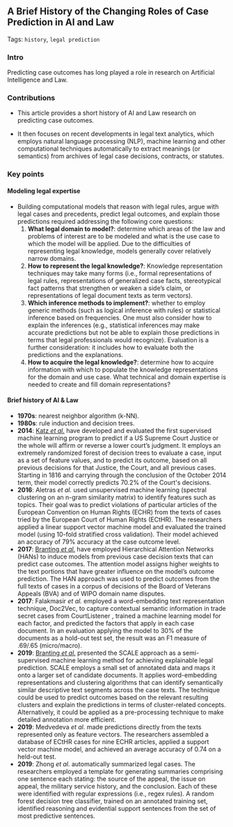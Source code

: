 ## A Brief History of the Changing Roles of Case Prediction in AI and Law

Tags: `history`, `legal prediction`

### Intro

Predicting case outcomes has long played a role in research on Artificial Intelligence and Law.

### Contributions

- This article provides a short history of AI and Law research on predicting case outcomes. 

- It then focuses on recent developments in legal text analytics, which employs natural language processing (NLP), machine learning and other computational techniques automatically to extract meanings (or semantics) from archives of legal case decisions, contracts, or statutes.

### Key points

#### Modeling legal expertise

- Building computational models that reason with legal rules, argue with legal cases and precedents, predict legal outcomes, and explain those predictions required addressing the following core questions:
  1. **What legal domain to model?**: determine which areas of the law and problems of interest are to be modeled and what is the use case to which the model will be applied. Due to the difficulties of representing legal knowledge, models generally cover relatively narrow domains.
  2. **How to represent the legal knowledge?**: Knowledge representation techniques may take many forms (i.e., formal representations of legal rules, representations of generalized case facts, stereotypical fact patterns that strengthen or weaken a side’s claim, or representations of legal document texts
as term vectors).
  3. **Which inference methods to implement?**: whether to employ generic methods (such as logical inference with rules) or statistical inference based on frequencies. One must also consider how to explain the inferences (e.g., statistical inferences may make accurate predictions but not be able to explain those predictions in terms that legal professionals would recognize). Evaluation is a further consideration: it includes how to evaluate both the predictions and the explanations.
  4. **How to acquire the legal knowledge?**: determine how to acquire information with which to populate the knowledge representations for the domain and use case. What technical and domain expertise is needed to create and fill domain representations?


#### Brief history of AI & Law

- **1970s**: nearest neighbor algorithm (k-NN).
- **1980s**: rule induction and decision trees.
- **2014**: [Katz *et al.*](katz2014predicting.md) have developed and evaluated the first supervised machine learning program to predict if a US Supreme Court Justice or the whole will affirm or reverse a lower court’s judgment. It employs an extremely randomized forest of decision trees to evaluate a case, input as a set of feature values, and to predict its outcome, based on all previous decisions for that Justice, the Court, and all previous cases. Starting in 1816 and carrying through the conclusion of the October 2014 term, their model correctly predicts 70.2% of the Court's decisions.
- **2016**: Aletras *et al.* used unsupervised machine learning (spectral clustering on an n-gram similarity matrix) to identify features such as topics. Their goal was to predict violations of particular articles of the European Convention on Human Rights (ECHR) from the texts of cases tried by the European Court of Human Rights (ECtHR). The researchers applied a linear support vector machine model and evaluated the trained model (using 10-fold stratified cross validation). Their model achieved an accuracy of 79% accuracy at the case outcome level.
- **2017**: [Branting *et al.*](branting2017inducing.md) have employed Hierarchical Attention Networks (HANs) to induce models from previous case decision texts that can predict case outcomes. The attention model assigns higher weights to the text portions that have greater influence on the model’s outcome prediction. The HAN approach was used to predict outcomes from the full texts of cases in a corpus of decisions of the Board of Veterans Appeals (BVA) and of WIPO domain name disputes.
- **2017**: Falakmasir *et al.* employed a word-embedding text representation technique, Doc2Vec, to capture contextual semantic information in trade secret cases from CourtListener , trained a machine learning model for each factor, and predicted the factors that apply in each case document. In an evaluation applying the model to 30% of the documents as a hold-out test set, the result was an F1 measure of .69/.65 (micro/macro).
- **2019**: [Branting *et al.*](branting2019explainable.md) presented the SCALE approach as a semi-supervised machine learning method for achieving explainable legal prediction. SCALE employs a small set of annotated data and maps it onto a larger set of candidate documents. It applies word-embedding representations and clustering algorithms that can identify semantically similar descriptive text segments across the case texts. The technique could be used to predict outcomes based on the relevant resulting clusters and explain the predictions in terms of cluster-related concepts. Alternatively, it could be applied as a pre-processing technique to make detailed annotation more efficient.
- **2019**: Medvedeva *et al.* made predictions directly from the texts represented only as feature vectors. The researchers assembled a database of ECtHR cases for nine ECHR articles, applied a support vector machine model, and achieved an average accuracy of 0.74 on a held-out test.
- **2019**: Zhong *et al.* automatically summarized legal cases. The researchers employed a template for generating summaries comprising one sentence each stating: the source of the appeal, the issue on appeal, the military service history, and the conclusion. Each of these were identified with regular expressions (i.e., regex rules). A random forest decision tree classifier, trained on an annotated training set, identified reasoning and evidential support sentences from the set of most predictive sentences.
